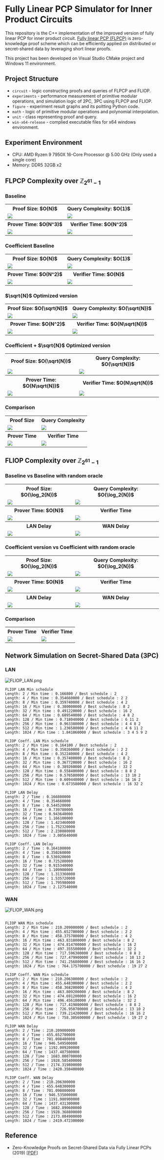 # Fully Linear PCP Simulator for Inner Product Circuits

This repository is the C++ implementation of the improved version of fully linear PCP for inner product circuit.
[Fully linear PCP (FLPCP)](https://eprint.iacr.org/2019/188.pdf) is zero-knowledge proof scheme which can be efficiently applied on distributed or secret-shared data by leveraging short linear proofs.

This project has been developed on Visual Studio CMake project and Windows 11 environment.

## Project Structure

* `circuit` - logic constructing proofs and queries of FLPCP and FLIOP.
* `experiments` - performance measurement of primitive modular operations, and simulation logic of 2PC, 3PC using FLPCP and FLIOP.
* `figure` - experiment result graphs and its poltting Python code.
* `math` - logic of primitive modular operations and polynomial interpolation.
* `unit` - class representing proof and query.
* `win-x64-release` - complied executable files for x64 windows environment.

## Experiment Environment

* CPU: AMD Ryzen 9 7950X 16-Core Processor @ 5.00 GHz (Only used a single core)
* Memory: DDR5 32GB x2

## FLPCP Complexity over $\mathbb Z_{2^{61}-1}$

### Baseline

<div align="center">
  <table>
    <tr>
      <th> Proof Size: $O(N)$ </th>
      <th> Query Complexity: $O(1)$ </th>
    </tr>
    <tr>
      <td> <img src="./figure/FLPCP/proof_size.png" /> </td>
      <td> <img src="./figure/FLPCP/query_complexity.png" /> </td>
    </tr>
    <tr>
      <th> Prover Time: $O(N^3)$ </th>
      <th> Verifier Time: $O(N^2)$ </th>
    </tr>
    <tr>
      <td> <img src="./figure/FLPCP/prover_time.png" /> </td>
      <td> <img src="./figure/FLPCP/verifier_time.png" /> </td>
    </tr>
  </table>
</div>

### Coefficient Baseline

<div align="center">
  <table>
    <tr>
      <th> Proof Size: $O(N)$ </th>
      <th> Query Complexity: $O(1)$ </th>
    </tr>
    <tr>
      <td> <img src="./figure/FLPCP%20Coefficient/proof_size.png" /> </td>
      <td> <img src="./figure/FLPCP%20Coefficient/query_complexity.png" /> </td>
    </tr>
    <tr>
      <th> Prover Time: $O(N^2)$ </th>
      <th> Verifier Time: $O(N)$ </th>
    </tr>
    <tr>
      <td> <img src="./figure/FLPCP%20Coefficient/prover_time.png" /> </td>
      <td> <img src="./figure/FLPCP%20Coefficient/verifier_time.png" /> </td>
    </tr>
  </table>
</div>

### $\sqrt{N}$ Optimized version

<div align="center">
  <table>
    <tr>
      <th> Proof Size: $O(\sqrt{N})$ </th>
      <th> Query Complexity: $O(\sqrt{N})$ </th>
    </tr>
    <tr>
      <td> <img src="./figure/FLPCP%20Sqrt/proof_size.png" /> </td>
      <td> <img src="./figure/FLPCP%20Sqrt/query_complexity.png" /> </td>
    </tr>
    <tr>
      <th> Prover Time: $O(N^2)$ </th>
      <th> Verifier Time: $O(N\sqrt{N})$ </th>
    </tr>
    <tr>
      <td> <img src="./figure/FLPCP%20Sqrt/prover_time.png" /> </td>
      <td> <img src="./figure/FLPCP%20Sqrt/verifier_time.png" /> </td>
    </tr>
  </table>
</div>

### Coefficient + $\sqrt{N}$ Optimized version

<div align="center">
  <table>
    <tr>
      <th> Proof Size: $O(\sqrt{N})$ </th>
      <th> Query Complexity: $O(\sqrt{N})$ </th>
    </tr>
    <tr>
      <td> <img src="./figure/FLPCP%20Sqrt%20Coefficient/proof_size.png" /> </td>
      <td> <img src="./figure/FLPCP%20Sqrt%20Coefficient/query_complexity.png" /> </td>
    </tr>
    <tr>
      <th> Prover Time: $O(N\sqrt{N})$ </th>
      <th> Verifier Time: $O(N\sqrt{N})$ </th>
    </tr>
    <tr>
      <td> <img src="./figure/FLPCP%20Sqrt%20Coefficient/prover_time.png" /> </td>
      <td> <img src="./figure/FLPCP%20Sqrt%20Coefficient/verifier_time.png" /> </td>
    </tr>
  </table>
</div>

### Comparison

<div align="center">
  <table>
    <tr>
      <th> Proof Size </th>
      <th> Query Complexity </th>
    </tr>
    <tr>
      <td> <img src="./figure/FLPCP%20Comparison/proof_size.png" /> </td>
      <td> <img src="./figure/FLPCP%20Comparison/query_complexity.png" /> </td>
    </tr>
    <tr>
      <th> Prover Time </th>
      <th> Verifier Time </th>
    </tr>
    <tr>
      <td> <img src="./figure/FLPCP%20Comparison/prover_time.png" /> </td>
      <td> <img src="./figure/FLPCP%20Comparison/verifier_time.png" /> </td>
    </tr>
  </table>
</div>

## FLIOP Complexity over $\mathbb Z_{2^{61}-1}$

### Baseline vs Baseline with random oracle

<div align="center">
  <table>
    <tr>
      <th> Proof Size: $O(\log_2{N})$ </th>
      <th> Query Complexity: $O(\log_2{N})$ </th>
    </tr>
    <tr>
      <td> <img src="./figure/FLIOP/proof_size.png" /> </td>
      <td> <img src="./figure/FLIOP/query_complexity.png" /> </td>
    </tr>
    <tr>
      <th> Prover Time: $O(N)$ </th>
      <th> Verifier Time </th>
    </tr>
    <tr>
      <td> <img src="./figure/FLIOP/prover_time.png" /> </td>
      <td> <img src="./figure/FLIOP/verifier_time.png" /> </td>
    </tr>
    <tr>
      <th> LAN Delay </th>
      <th> WAN Delay </th>
    </tr>
    <tr>
      <td> <img src="./figure/FLIOP/lan_time.png" /> </td>
      <td> <img src="./figure/FLIOP/wan_time.png" /> </td>
    </tr>
  </table>
</div>

### Coefficient version vs Coefficient with random oracle

<div align="center">
  <table>
    <tr>
      <th> Proof Size: $O(\log_2{N})$ </th>
      <th> Query Complexity: $O(\log_2{N})$ </th>
    </tr>
    <tr>
      <td> <img src="./figure/FLIOP%20Coefficient/proof_size.png" /> </td>
      <td> <img src="./figure/FLIOP%20Coefficient/query_complexity.png" /> </td>
    </tr>
    <tr>
      <th> Prover Time: $O(N)$ </th>
      <th> Verifier Time </th>
    </tr>
    <tr>
      <td> <img src="./figure/FLIOP%20Coefficient/prover_time.png" /> </td>
      <td> <img src="./figure/FLIOP%20Coefficient/verifier_time.png" /> </td>
    </tr>
    <tr>
      <th> LAN Delay </th>
      <th> WAN Delay </th>
    </tr>
    <tr>
      <td> <img src="./figure/FLIOP%20Coefficient/lan_time.png" /> </td>
      <td> <img src="./figure/FLIOP%20Coefficient/wan_time.png" /> </td>
    </tr>
  </table>
</div>
    

### Comparison

<div align="center">
  <table>
    <tr>
      <th> Prover Time </th>
      <th> Verifier Time </th>
    </tr>
    <tr>
      <td> <img src="./figure/FLIOP%20Comparison/prover_time.png" /> </td>
      <td> <img src="./figure/FLIOP%20Comparison/verifier_time.png" /> </td>
    </tr>
  </table>
</div>

## Network Simulation on Secret-Shared Data (3PC)

### LAN

![FLIOP_LAN.png](./figure/Network%20Simulation/FLIOP_LAN.png)

```
FLIOP LAN Min schedule
Length: 2 / Min time : 0.166800 / Best schedule : 2
Length: 4 / Min time : 0.354660000 / Best schedule : 2 2
Length: 8 / Min time : 0.359740000 / Best schedule : 4 2
Length: 16 / Min time : 0.380000000 / Best schedule : 8 2
Length: 32 / Min time : 0.491220000 / Best schedule : 16 2
Length: 64 / Min time : 0.609540000 / Best schedule : 4 8 2
Length: 128 / Min time : 0.718040000 / Best schedule : 6 11 2
Length: 256 / Min time : 0.963380000 / Best schedule : 4 4 8 2
Length: 512 / Min time : 1.236580000 / Best schedule : 4 6 11 2
Length: 1024 / Min time : 1.841060000 / Best schedule : 3 4 5 9 2

FLIOP Coeff. LAN Min schedule
Length: 2 / Min time : 0.164100 / Best schedule : 2
Length: 4 / Min time : 0.350260000 / Best schedule : 2 2
Length: 8 / Min time : 0.352240000 / Best schedule : 4 2
Length: 16 / Min time : 0.357400000 / Best schedule : 8 2
Length: 32 / Min time : 0.367720000 / Best schedule : 16 2
Length: 64 / Min time : 0.389260000 / Best schedule : 32 2
Length: 128 / Min time : 0.558400000 / Best schedule : 8 8 2
Length: 256 / Min time : 0.576580000 / Best schedule : 13 10 2
Length: 512 / Min time : 0.609440000 / Best schedule : 16 16 2
Length: 1024 / Min time : 0.673580000 / Best schedule : 16 32 2

FLIOP LAN Delay
Length: 2 / Time : 0.166800000
Length: 4 / Time : 0.354660000
Length: 8 / Time : 0.544520000
Length: 16 / Time : 0.739780000
Length: 32 / Time : 0.943640000
Length: 64 / Time : 1.166100000
Length: 128 / Time : 1.423460000
Length: 256 / Time : 1.752320000
Length: 512 / Time : 2.230880000
Length: 1024 / Time : 3.005640000

FLIOP Coeff. LAN Delay
Length: 2 / Time : 0.164100000
Length: 4 / Time : 0.350260000
Length: 8 / Time : 0.536920000
Length: 16 / Time : 0.725280000
Length: 32 / Time : 0.915340000
Length: 64 / Time : 1.109900000
Length: 128 / Time : 1.313360000
Length: 256 / Time : 1.535720000
Length: 512 / Time : 1.795980000
Length: 1024 / Time : 2.127540000
```

### WAN

![FLIOP_WAN.png](./figure/Network%20Simulation/FLIOP_WAN.png)

```

FLIOP WAN Min schedule
Length: 2 / Min time : 210.209000000 / Best schedule : 2
Length: 4 / Min time : 455.652700000 / Best schedule : 2 2
Length: 8 / Min time : 458.375700000 / Best schedule : 4 2
Length: 16 / Min time : 463.831800000 / Best schedule : 8 2
Length: 32 / Min time : 474.814700000 / Best schedule : 16 2
Length: 64 / Min time : 497.355500000 / Best schedule : 32 2
Length: 128 / Min time : 717.596300000 / Best schedule : 8 8 2
Length: 256 / Min time : 727.479900000 / Best schedule : 10 13 2
Length: 512 / Min time : 741.256800000 / Best schedule : 16 16 2
Length: 1024 / Min time : 764.175700000 / Best schedule : 19 27 2

FLIOP Coeff. WAN Min schedule
Length: 2 / Min time : 210.206300000 / Best schedule : 2
Length: 4 / Min time : 455.648300000 / Best schedule : 2 2
Length: 8 / Min time : 458.368200000 / Best schedule : 4 2
Length: 16 / Min time : 463.809200000 / Best schedule : 8 2
Length: 32 / Min time : 474.691200000 / Best schedule : 16 2
Length: 64 / Min time : 496.456100000 / Best schedule : 32 2
Length: 128 / Min time : 717.419800000 / Best schedule : 8 8 2
Length: 256 / Min time : 726.950700000 / Best schedule : 13 10 2
Length: 512 / Min time : 739.214200000 / Best schedule : 16 16 2
Length: 1024 / Min time : 758.305600000 / Best schedule : 19 27 2

FLIOP WAN Delay
Length: 2 / Time : 210.209000000
Length: 4 / Time : 455.652700000
Length: 8 / Time : 701.098400000
Length: 16 / Time : 946.549500000
Length: 32 / Time : 1192.009200000
Length: 64 / Time : 1437.487500000
Length: 128 / Time : 1683.000700000
Length: 256 / Time : 1928.585400000
Length: 512 / Time : 2174.319800000
Length: 1024 / Time : 2420.350400000

FLIOP Coeff. WAN Delay
Length: 2 / Time : 210.206300000
Length: 4 / Time : 455.648300000
Length: 8 / Time : 701.090800000
Length: 16 / Time : 946.535000000
Length: 32 / Time : 1191.980900000
Length: 64 / Time : 1437.431300000
Length: 128 / Time : 1682.890600000
Length: 256 / Time : 1928.368800000
Length: 512 / Time : 2173.884900000
Length: 1024 / Time : 2419.472300000
```

## Reference

* Zero-Knowledge Proofs on Secret-Shared Data via Fully Linear PCPs (2019) [[PDF](https://eprint.iacr.org/2019/188.pdf)]
